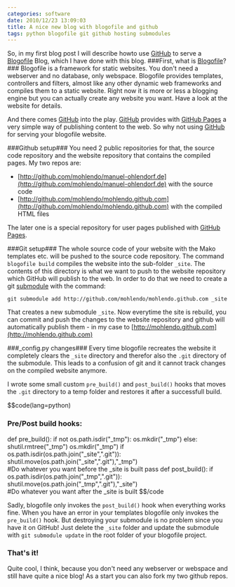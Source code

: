 ```yaml
---
categories: software
date: 2010/12/23 13:09:03
title: A nice new blog with blogofile and github 
tags: python blogofile git github hosting submodules
---
```

So, in my first blog post I will describe howto use [GitHub](http://www.github.com) to serve a [Blogofile](http://www.blogofile.com) Blog, which I have done with this blog.
###First, what is [Blogofile](http://www.blogofile.com)?###
Blogofile is a framework for static websites. You don't need a webserver and no database, only webspace. 
Blogofile provides templates, controllers and filters, almost like any other dynamic web frameworks and compiles them to a static website.
Right now it is more or less a blogging engine but you can actually create any website you want.
Have a look at the website for details.

And there comes [GitHub](http://www.github.com) into the play. [GitHub](http://www.github.com)
provides with [GitHub Pages](http://pages.github.com/) a very simple way of publishing content to the web. 
So why not using [GitHub](http://www.github.com) for serving your blogofile website.

###Github setup###
You need 2 public repositories for that, the source code repository and the website repository that contains the compiled pages. My two repos are:

* [http://github.com/mohlendo/manuel-ohlendorf.de](http://github.com/mohlendo/manuel-ohlendorf.de) with the source code
* [http://github.com/mohlendo/mohlendo.github.com](http://github.com/mohlendo/mohlendo.github.com) with the compiled HTML files

The later one is a special repository for user pages published with [GitHub Pages](http://pages.github.com/).

###Git setup###
The whole source code of your website with the Mako templates etc. will be pushed to the source code repository.
The command `blogofile build` compiles the website into the sub-folder `_site`. 
The contents of this directory is what we want to push to the website repository which GitHub will publish to the web. In order to do that we 
need to create a git [submodule](http://www.kernel.org/pub/software/scm/git/docs/git-submodule.html) with the command:
    
    git submodule add http://github.com/mohlendo/mohlendo.github.com _site
     
That creates a new submodule `_site`. Now everytime the site is rebuild, you can commit and push the changes to the website repository and github 
will automatically publish them - in my case to [http://mohlendo.github.com](http://mohlendo.github.com)

###_config.py changes###
Every time blogofile recreates the website it completely clears the `_site` directory 
and therefor also the `.git` directory of the submodule. 
This leads to a confusion of git and it cannot track changes on the compiled website anymore.

I wrote some small custom `pre_build()` and `post_build()` hooks that moves the 
`.git` directory to a temp folder and restores it after a successfull build.

$$code(lang=python)
### Pre/Post build hooks:
def pre_build():
    if not os.path.isdir("_tmp"):
        os.mkdir("_tmp")
    else:
        shutil.rmtree("_tmp")
        os.mkdir("_tmp")
    if os.path.isdir(os.path.join("_site",".git")):
        shutil.move(os.path.join("_site",".git"),"_tmp")    
    #Do whatever you want before the _site is built
    pass
def post_build():
    if os.path.isdir(os.path.join("_tmp",".git")):
        shutil.move(os.path.join("_tmp",".git"),"_site")    
    #Do whatever you want after the _site is built
$$/code

Sadly, blogofile only invokes the `post_build()` hook when everything works fine. When you have an error 
in your templates blogofile only invokes the `pre_build()` hook. But destroying your submodule is no problem since you have it 
on GitHub! Just delete the `_site` folder and update the submodule with `git submodule update` in the root folder of your blogofile project.

### That's it! ###
Quite cool, I think, because you don't need any webserver or webspace and still have quite a nice blog! 
As a start you can also fork my two github repos.
